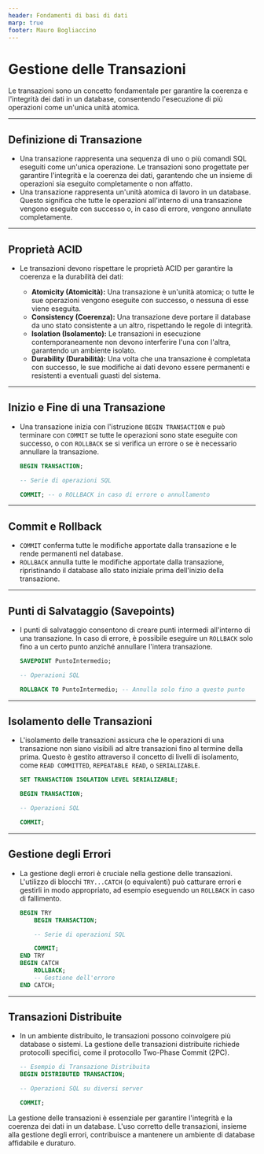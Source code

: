```yaml
---
header: Fondamenti di basi di dati
marp: true
footer: Mauro Bogliaccino
---
```


# Gestione delle Transazioni

Le transazioni sono un concetto fondamentale per garantire la coerenza e l'integrità dei dati in un database, consentendo l'esecuzione di più operazioni come un'unica unità atomica.

---

## Definizione di Transazione

- Una transazione rappresenta una sequenza di uno o più comandi SQL eseguiti come un'unica operazione. Le transazioni sono progettate per garantire l'integrità e la coerenza dei dati, garantendo che un insieme di operazioni sia eseguito completamente o non affatto.
- Una transazione rappresenta un'unità atomica di lavoro in un database. Questo significa che tutte le operazioni all'interno di una transazione vengono eseguite con successo o, in caso di errore, vengono annullate completamente.
  
---

## Proprietà ACID

- Le transazioni devono rispettare le proprietà ACID per garantire la coerenza e la durabilità dei dati:
  
  - **Atomicity (Atomicità):** Una transazione è un'unità atomica; o tutte le sue operazioni vengono eseguite con successo, o nessuna di esse viene eseguita.
  - **Consistency (Coerenza):** Una transazione deve portare il database da uno stato consistente a un altro, rispettando le regole di integrità.
  - **Isolation (Isolamento):** Le transazioni in esecuzione contemporaneamente non devono interferire l'una con l'altra, garantendo un ambiente isolato.
  - **Durability (Durabilità):** Una volta che una transazione è completata con successo, le sue modifiche ai dati devono essere permanenti e resistenti a eventuali guasti del sistema.

---

## Inizio e Fine di una Transazione

- Una transazione inizia con l'istruzione `BEGIN TRANSACTION` e può terminare con `COMMIT` se tutte le operazioni sono state eseguite con successo, o con `ROLLBACK` se si verifica un errore o se è necessario annullare la transazione.

   ```sql
   BEGIN TRANSACTION;

   -- Serie di operazioni SQL

   COMMIT; -- o ROLLBACK in caso di errore o annullamento
   ```

---

## Commit e Rollback

- `COMMIT` conferma tutte le modifiche apportate dalla transazione e le rende permanenti nel database.
- `ROLLBACK` annulla tutte le modifiche apportate dalla transazione, ripristinando il database allo stato iniziale prima dell'inizio della transazione.

---

## Punti di Salvataggio (Savepoints)

- I punti di salvataggio consentono di creare punti intermedi all'interno di una transazione. In caso di errore, è possibile eseguire un `ROLLBACK` solo fino a un certo punto anziché annullare l'intera transazione.

   ```sql
   SAVEPOINT PuntoIntermedio;

   -- Operazioni SQL

   ROLLBACK TO PuntoIntermedio; -- Annulla solo fino a questo punto
   ```

---

## Isolamento delle Transazioni

- L'isolamento delle transazioni assicura che le operazioni di una transazione non siano visibili ad altre transazioni fino al termine della prima. Questo è gestito attraverso il concetto di livelli di isolamento, come `READ COMMITTED`, `REPEATABLE READ`, o `SERIALIZABLE`.

   ```sql
   SET TRANSACTION ISOLATION LEVEL SERIALIZABLE;

   BEGIN TRANSACTION;

   -- Operazioni SQL

   COMMIT;
   ```

---

## Gestione degli Errori

- La gestione degli errori è cruciale nella gestione delle transazioni. L'utilizzo di blocchi `TRY...CATCH` (o equivalenti) può catturare errori e gestirli in modo appropriato, ad esempio eseguendo un `ROLLBACK` in caso di fallimento.

   ```sql
   BEGIN TRY
       BEGIN TRANSACTION;

       -- Serie di operazioni SQL

       COMMIT;
   END TRY
   BEGIN CATCH
       ROLLBACK;
       -- Gestione dell'errore
   END CATCH;
   ```

---

## Transazioni Distribuite

- In un ambiente distribuito, le transazioni possono coinvolgere più database o sistemi. La gestione delle transazioni distribuite richiede protocolli specifici, come il protocollo Two-Phase Commit (2PC).

   ```sql
   -- Esempio di Transazione Distribuita
   BEGIN DISTRIBUTED TRANSACTION;

   -- Operazioni SQL su diversi server

   COMMIT;
   ```

La gestione delle transazioni è essenziale per garantire l'integrità e la coerenza dei dati in un database. L'uso corretto delle transazioni, insieme alla gestione degli errori, contribuisce a mantenere un ambiente di database affidabile e duraturo.
